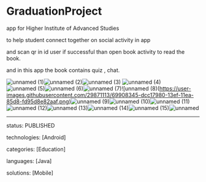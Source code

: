 # GraduationProject
app for Higher Institute of Advanced Studies 

to help student connect together on social activity in app

and scan qr in id user if successful than open book activity to read the book.

and in this app the book contains quiz , chat.

![unnamed (1)](https://user-images.githubusercontent.com/29871113/69908338-daf7b600-13ef-11ea-83c1-9786ee1cd50e.png)![unnamed (2)](https://user-images.githubusercontent.com/29871113/69908339-daf7b600-13ef-11ea-9f73-cb42442a4bfe.png)![unnamed (3)](https://user-images.githubusercontent.com/29871113/69908340-daf7b600-13ef-11ea-8513-24857fa9d070.png) ![unnamed (4)](https://user-images.githubusercontent.com/29871113/69908341-db904c80-13ef-11ea-9dee-5bf97fcef516.png)  ![unnamed (5)](https://user-images.githubusercontent.com/29871113/69908342-db904c80-13ef-11ea-96f4-ecd0bc398277.png)![unnamed (6)](https://user-images.githubusercontent.com/29871113/69908343-dc28e300-13ef-11ea-89ab-f9c023d3be33.png)![unnamed (7)](https://user-images.githubusercontent.com/29871113/69908344-dc28e300-13ef-11ea-81f9-5a4e17d336ef.png)![unnamed (8)(https://user-images.githubusercontent.com/29871113/69908345-dcc17980-13ef-11ea-85d8-fd95d8e82aaf.png)![unnamed (9)](https://user-images.githubusercontent.com/29871113/69908346-dcc17980-13ef-11ea-84c7-b91ab09cc72d.png)![unnamed (10)](https://user-images.githubusercontent.com/29871113/69908347-dcc17980-13ef-11ea-941f-6e32894a9679.png)![unnamed (11)](https://user-images.githubusercontent.com/29871113/69908348-dd5a1000-13ef-11ea-915b-c6b5d93b4569.png)![unnamed (12)](https://user-images.githubusercontent.com/29871113/69908349-dd5a1000-13ef-11ea-9c06-1b395709cfdd.png)![unnamed (13)](https://user-images.githubusercontent.com/29871113/69908350-dd5a1000-13ef-11ea-9dab-0762e870e841.png)![unnamed (14)](https://user-images.githubusercontent.com/29871113/69908351-ddf2a680-13ef-11ea-8434-144b1174af50.png)![unnamed (15)](https://user-images.githubusercontent.com/29871113/69908352-ddf2a680-13ef-11ea-9055-231f5f92dbc1.png)![unnamed](https://user-images.githubusercontent.com/29871113/69908353-ddf2a680-13ef-11ea-8b4f-21d45eb27fb7.png)


---
status:       PUBLISHED 

technologies: [Android] 

categories:   [Education] 

languages:    [Java] 

solutions:    [Mobile] 

 

 

